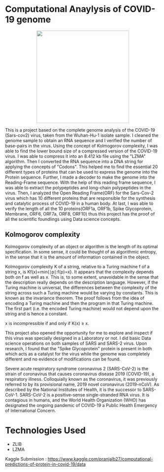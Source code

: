 # Computational Anaylysis of COVID-19 genome

<p  align="center"><img height="300" src = "https://raw.githubusercontent.com/Bhard27/COVID-Genome-Computational-Analysis/master/images_copy/wiki.png"></p>

This is a project based on the complete genome analysis of the COVID-19 (Sars-cov2) virus, taken from the Wuhan-Hu-1 isolate sample. I cleaned the genome sample to obtain an RNA sequence and I verified the number of base-pairs in the virus. Using the concept of Kolmogorov complexity, I was able to find the lower bound size of a compressed version of the COVID-19 virus. I was able to compress it into an 8.412 kb file using the "LZMA" algorithm. Then I converted the RNA sequence into a DNA string for applying the concepts of "Codons". This helped me to find the essential 20 different types of proteins that can be used to express the genome into the Protein sequence. Further, I made a decoder to make the genome into the Reading-Frame sequence. With the help of this reading frame sequence, I was able to extract the polypeptides and long-chain polypeptides in the virus. Then, I analyzed the Open Reading Frame(ORF) for the Sars-Cov-2 virus which has 10 different proteins that are responsible for the synthesis and catalytic process of COVID-19 in a human body. At last, I was able to verify the length of all the 10 proteins(ORF1a, ORF1b, Spike Glycoprotein, Membrane, ORF6, ORF7a, ORF8, ORF10) thus this project has the proof of all the scientific foundlings using Data science concepts.

## Kolmogorov complexity

Kolmogorov complexity of an object or algorithm is the length of its optimal specification. In some sense, it could be thought of as algorithmic entropy, in the sense that it is the amount of information contained in the object.

Kolmogorov complexity K of a string, relative to a Turing machine f of a string x, is Kf(x)=min{∣p∣:f(p)=x}.
It appears that the complexity depends both on f as well as x. This is, to some extent, unavoidable in the sense that the description really depends on the description language.
However, if the Turing machine is universal, the differences between the complexity of the string across such a Turing machine would be varying by constants.
This is known as the invariance theorem. The proof follows from the idea of encoding a Turing machine and then the program in that Turing machine. The first part (i.e. the encoded Turing machine) would not depend upon the string and is hence a constant.

x is incompressible if and only if K(x) ≥ x.

This project also opened the opportunity for me to explore and inspect if this virus was specially designed in a Laboratory or not. I did basic Data science operations on both samples of SARS and SARS-2 virus. Upon research, I found that the "Spike Glycoprotein" protein is present in both which acts as a catalyst for the virus while the genome was completely different and no evidence of modifications can be found.

Severe acute respiratory syndrome coronavirus 2 (SARS-CoV-2) is the strain of coronavirus that causes coronavirus disease 2019 (COVID-19), a respiratory illness. Colloquially known as the coronavirus, it was previously referred to by its provisional name, 2019 novel coronavirus (2019-nCoV). As described by the National Institutes of Health, it is the successor to SARS-CoV-1. SARS-CoV-2 is a positive-sense single-stranded RNA virus. It is contagious in humans, and the World Health Organization (WHO) has designated the ongoing pandemic of COVID-19 a Public Health Emergency of International Concern.

# Technologies Used
* ZLIB
* LZMA

Kaggle Submission : https://www.kaggle.com/pranjalb27/computational-predictions-of-protein-in-covid-19/data
